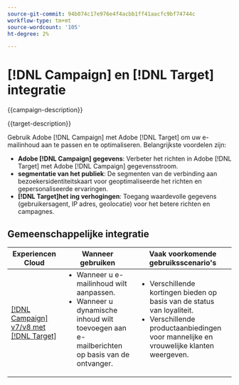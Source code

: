 ```yaml
---
source-git-commit: 94b074c17e976e4f4acbb1ff41aacfc9bf74744c
workflow-type: tm+mt
source-wordcount: '105'
ht-degree: 2%

---
```



# [!DNL Campaign] en [!DNL Target] integratie

{{campaign-description}}

{{target-description}}

Gebruik Adobe [!DNL Campaign] met Adobe [!DNL Target] om uw e-mailinhoud aan te passen en te optimaliseren. Belangrijkste voordelen zijn:

+ **Adobe [!DNL Campaign] gegevens**: Verbeter het richten in Adobe [!DNL Target] met Adobe [!DNL Campaign] gegevensstroom.
+ **segmentatie van het publiek**: De segmenten van de verbinding aan bezoekersidentiteitskaart voor geoptimaliseerde het richten en gepersonaliseerde ervaringen.
+ **[!DNL Target]het ing verhogingen**: Toegang waardevolle gegevens (gebruikersagent, IP adres, geolocatie) voor het betere richten en campagnes.

## Gemeenschappelijke integratie

<table>
    <thead>
        <tr>
            <th>Experiencen Cloud</th>
            <th>Wanneer gebruiken</th>
            <th>Vaak voorkomende gebruiksscenario's</th>
        </tr>
    </thead>
    <tbody>
        <tr>
            <td><a href="https://experienceleague.adobe.com/docs/campaign-classic-learn/tutorials/integrating/target-integration.html?lang=nl-NL" target="_blank" rel="noreferrer">[!DNL Campaign] v7/v8 met [!DNL Target]</a></td>
            <td>
                <ul style="margin-top: 0;">
                    <li>Wanneer u e-mailinhoud wilt aanpassen.</li>
                    <li>Wanneer u dynamische inhoud wilt toevoegen aan e-mailberichten op basis van de ontvanger.</li>
                </ul>
            </td>
            <td>
              <ul style="margin-top: 0;">
                <li>Verschillende kortingen bieden op basis van de status van loyaliteit. </li>
                <li>Verschillende productaanbiedingen voor mannelijke en vrouwelijke klanten weergeven.
              </ul>
            </td>
        </tr>     
    </tbody>          
</table>


